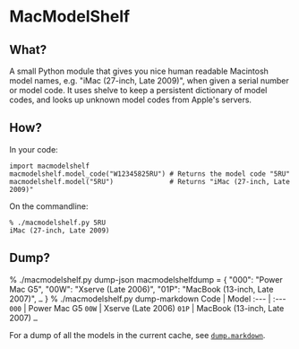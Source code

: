 MacModelShelf
=============

What?
-----

A small Python module that gives you nice human readable Macintosh model
names, e.g. "iMac (27-inch, Late 2009)", when given a serial number or model
code. It uses shelve to keep a persistent dictionary of model codes, and looks
up unknown model codes from Apple's servers.

How?
----

In your code:

    import macmodelshelf
    macmodelshelf.model_code("W12345825RU") # Returns the model code "5RU"
    macmodelshelf.model("5RU")              # Returns "iMac (27-inch, Late 2009)"

On the commandline:

    % ./macmodelshelf.py 5RU
    iMac (27-inch, Late 2009)

Dump?
-----

% ./macmodelshelf.py dump-json
macmodelshelfdump = {
    "000": "Power Mac G5",
    "00W": "Xserve (Late 2006)",
    "01P": "MacBook (13-inch, Late 2007)",
`…`
}
% ./macmodelshelf.py dump-markdown
Code | Model
:--- | :---
`000` | Power Mac G5
`00W` | Xserve (Late 2006)
`01P` | MacBook (13-inch, Late 2007)
`…`

For a dump of all the models in the current cache, see [`dump.markdown`](dump.markdown).
